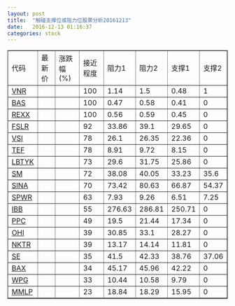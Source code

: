 ```yaml
---
layout: post
title:  "触碰支撑位或阻力位股票分析20161213"
date:   2016-12-13 01:16:37
categories: stock
---
```

<script type="text/javascript">
var stockList = []
stockList.push('gb_vnr');
stockList.push('gb_bas');
stockList.push('gb_rexx');
stockList.push('gb_fslr');
stockList.push('gb_vsi');
stockList.push('gb_tef');
stockList.push('gb_lbtyk');
stockList.push('gb_sm');
stockList.push('gb_sina');
stockList.push('gb_spwr');
stockList.push('gb_ibb');
stockList.push('gb_ppc');
stockList.push('gb_ohi');
stockList.push('gb_nktr');
stockList.push('gb_se');
stockList.push('gb_bax');
stockList.push('gb_wpg');
stockList.push('gb_mmlp');
</script>
<table border="1">
 <tr>
 <td>代码</td>
 <td>最新价</td>
 <td>涨跌幅(%)</td>
 <td>接近程度</td>
 <td>阻力1</td>
 <td>阻力2</td>
 <td>支撑1</td>
 <td>支撑2</td>
</tr>
  <tr id="vnr" class="green">
  <td><a href="http://stock.finance.sina.com.cn/usstock/quotes/VNR.html" target="_blank">VNR</a></td><td></td><td></td><td>100</td><td>1.14</td><td>1.5</td><td>0.48</td><td>1</td></tr>
  <tr id="bas" class="green">
  <td><a href="http://stock.finance.sina.com.cn/usstock/quotes/BAS.html" target="_blank">BAS</a></td><td></td><td></td><td>100</td><td>0.47</td><td>0.58</td><td>0.41</td><td>0</td></tr>
  <tr id="rexx" class="red">
  <td><a href="http://stock.finance.sina.com.cn/usstock/quotes/REXX.html" target="_blank">REXX</a></td><td></td><td></td><td>100</td><td>0.56</td><td>0.59</td><td>0.45</td><td>0</td></tr>
  <tr id="fslr" class="red">
  <td><a href="http://stock.finance.sina.com.cn/usstock/quotes/FSLR.html" target="_blank">FSLR</a></td><td></td><td></td><td>92</td><td>33.86</td><td>39.1</td><td>29.65</td><td>0</td></tr>
  <tr id="vsi" class="red">
  <td><a href="http://stock.finance.sina.com.cn/usstock/quotes/VSI.html" target="_blank">VSI</a></td><td></td><td></td><td>78</td><td>26.1</td><td>26.35</td><td>22.36</td><td>0</td></tr>
  <tr id="tef" class="red">
  <td><a href="http://stock.finance.sina.com.cn/usstock/quotes/TEF.html" target="_blank">TEF</a></td><td></td><td></td><td>78</td><td>8.91</td><td>9.72</td><td>8.15</td><td>0</td></tr>
  <tr id="lbtyk" class="red">
  <td><a href="http://stock.finance.sina.com.cn/usstock/quotes/LBTYK.html" target="_blank">LBTYK</a></td><td></td><td></td><td>73</td><td>29.6</td><td>31.75</td><td>25.86</td><td>0</td></tr>
  <tr id="sm" class="green">
  <td><a href="http://stock.finance.sina.com.cn/usstock/quotes/SM.html" target="_blank">SM</a></td><td></td><td></td><td>72</td><td>38.08</td><td>40.05</td><td>33.23</td><td>35.6</td></tr>
  <tr id="sina" class="red">
  <td><a href="http://stock.finance.sina.com.cn/usstock/quotes/SINA.html" target="_blank">SINA</a></td><td></td><td></td><td>70</td><td>73.42</td><td>80.63</td><td>66.87</td><td>54.37</td></tr>
  <tr id="spwr" class="red">
  <td><a href="http://stock.finance.sina.com.cn/usstock/quotes/SPWR.html" target="_blank">SPWR</a></td><td></td><td></td><td>63</td><td>7.93</td><td>9.26</td><td>6.51</td><td>7.25</td></tr>
  <tr id="ibb" class="red">
  <td><a href="http://stock.finance.sina.com.cn/usstock/quotes/IBB.html" target="_blank">IBB</a></td><td></td><td></td><td>55</td><td>276.63</td><td>286.81</td><td>250.71</td><td>0</td></tr>
  <tr id="ppc" class="red">
  <td><a href="http://stock.finance.sina.com.cn/usstock/quotes/PPC.html" target="_blank">PPC</a></td><td></td><td></td><td>49</td><td>19.5</td><td>21.44</td><td>17.34</td><td>0</td></tr>
  <tr id="ohi" class="green">
  <td><a href="http://stock.finance.sina.com.cn/usstock/quotes/OHI.html" target="_blank">OHI</a></td><td></td><td></td><td>39</td><td>30.85</td><td>33.1</td><td>28.27</td><td>0</td></tr>
  <tr id="nktr" class="red">
  <td><a href="http://stock.finance.sina.com.cn/usstock/quotes/NKTR.html" target="_blank">NKTR</a></td><td></td><td></td><td>39</td><td>13.17</td><td>14.14</td><td>11.81</td><td>0</td></tr>
  <tr id="se" class="red">
  <td><a href="http://stock.finance.sina.com.cn/usstock/quotes/SE.html" target="_blank">SE</a></td><td></td><td></td><td>35</td><td>41.5</td><td>42.33</td><td>38.76</td><td>37.06</td></tr>
  <tr id="bax" class="red">
  <td><a href="http://stock.finance.sina.com.cn/usstock/quotes/BAX.html" target="_blank">BAX</a></td><td></td><td></td><td>34</td><td>45.17</td><td>45.96</td><td>42.22</td><td>0</td></tr>
  <tr id="wpg" class="red">
  <td><a href="http://stock.finance.sina.com.cn/usstock/quotes/WPG.html" target="_blank">WPG</a></td><td></td><td></td><td>33</td><td>10.44</td><td>10.58</td><td>9.79</td><td>0</td></tr>
  <tr id="mmlp" class="red">
  <td><a href="http://stock.finance.sina.com.cn/usstock/quotes/MMLP.html" target="_blank">MMLP</a></td><td></td><td></td><td>23</td><td>18.84</td><td>18.29</td><td>15.95</td><td>0</td></tr>
</table>
